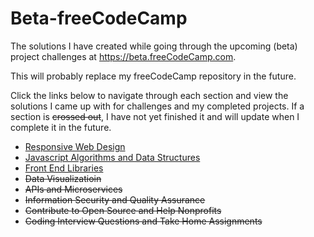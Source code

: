 # Beta-freeCodeCamp
The solutions I have created while going through the upcoming (beta) project challenges at  https://beta.freeCodeCamp.com.

This will probably replace my freeCodeCamp repository in the future.

Click the links below to navigate through each section and view the solutions I came up with for challenges and my completed projects. If a section is ~~crossed out~~, I have not yet finished it and will update when I complete it in the future.

- [Responsive Web Design](https://github.com/Squibs/Beta-freeCodeCamp/tree/master/Responsive%20Web%20Design#responsive-web-design)
- [Javascript Algorithms and Data Structures](https://github.com/Squibs/Beta-freeCodeCamp/tree/master/JavaScript%20Algorithms%20and%20Data%20Structures#javascript-algorithms-and-data-structures)
- [Front End Libraries](https://github.com/Squibs/Beta-freeCodeCamp/tree/master/Front%20End%20Libraries)
- ~~Data Visualizatioin~~
- ~~APIs and Microservices~~
- ~~Information Security and Quality Assurance~~
- ~~Contribute to Open Source and Help Nonprofits~~
- ~~Coding Interview Questions and Take Home Assignments~~